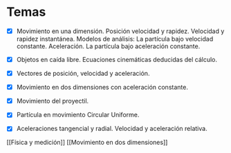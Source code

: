 # Temas 
- [x] Movimiento en una dimensión. Posición velocidad y rapidez. Velocidad y rapidez instantánea. Modelos de análisis: La partícula bajo velocidad constante. Aceleración. La partícula bajo aceleración constante. 

- [x] Objetos en caída libre. Ecuaciones cinemáticas deducidas del cálculo.

- [x] Vectores de posición, velocidad y aceleración. 

- [x] Movimiento en dos dimensiones con aceleración constante. 

- [x] Movimiento del proyectil. 

- [x] Partícula en movimiento Circular Uniforme. 

- [x] Aceleraciones tangencial y radial. Velocidad y aceleración relativa.




[[Física y medición]]
[[Movimiento en dos dimensiones]]

